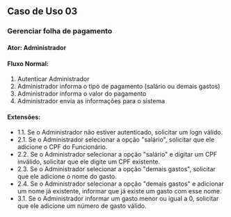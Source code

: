 ## Caso de Uso 03

### Gerenciar folha de pagamento
#### Ator: Administrador

#### Fluxo Normal:
1. Autenticar Administrador
2. Administrador informa o tipo de pagamento (salário ou demais gastos)
3. Administrador informa o valor do pagamento
4. Administrador envia as informações para o sistema

#### Extensões:
- 1.1. Se o Administrador não estiver autenticado, solicitar um logn válido.
- 2.1. Se o Administrador selecionar a opção "salário", solicitar que ele adicione o CPF do Funcionário.
- 2.2. Se o Administrador selecionar a opção "salário" e digitar um CPF inválido, solicitar que ele digite um CPF existente.
- 2.3. Se o Administrador selecionar a opção "demais gastos", solicitar que ele adicione o nome do gasto.
- 2.4. Se o Administrador selecionar a opção "demais gastos" e adicionar um nome já existente, informar que já existe um gasto com esse nome.
- 3.1. Se o Administrador informar um gasto menor ou igual a 0, solicitar que ele adicione um número de gasto válido.
